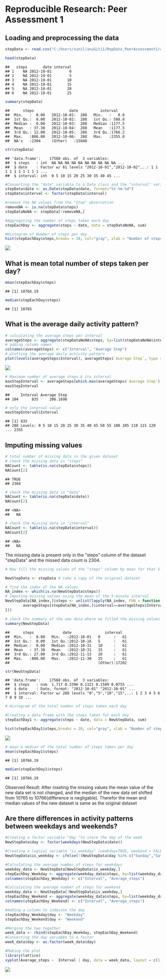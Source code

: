 # Reproducible Research: Peer Assessment 1


## Loading and preprocessing the data


```r
stepData <- read.csv("C:/Users/sunil/anuGit11/RepData_PeerAssessment1/activity/activity.csv", header = T, sep = ",")

head(stepData)
```

```
##   steps       date interval
## 1    NA 2012-10-01        0
## 2    NA 2012-10-01        5
## 3    NA 2012-10-01       10
## 4    NA 2012-10-01       15
## 5    NA 2012-10-01       20
## 6    NA 2012-10-01       25
```

```r
summary(stepData)
```

```
##      steps                date          interval     
##  Min.   :  0.00   2012-10-01:  288   Min.   :   0.0  
##  1st Qu.:  0.00   2012-10-02:  288   1st Qu.: 588.8  
##  Median :  0.00   2012-10-03:  288   Median :1177.5  
##  Mean   : 37.38   2012-10-04:  288   Mean   :1177.5  
##  3rd Qu.: 12.00   2012-10-05:  288   3rd Qu.:1766.2  
##  Max.   :806.00   2012-10-06:  288   Max.   :2355.0  
##  NA's   :2304     (Other)   :15840
```

```r
str(stepData)
```

```
## 'data.frame':	17568 obs. of  3 variables:
##  $ steps   : int  NA NA NA NA NA NA NA NA NA NA ...
##  $ date    : Factor w/ 61 levels "2012-10-01","2012-10-02",..: 1 1 1 1 1 1 1 1 1 1 ...
##  $ interval: int  0 5 10 15 20 25 30 35 40 45 ...
```

```r
#Converting the "date" variable to a Date class and the "interval" variable to a factor
stepData$date <- as.Date(stepData$date, format="%Y-%m-%d")
stepData$interval <- factor(stepData$interval)

#remove the NA values from the "Step" observation
removeNA <- is.na(stepData$steps)
stepDataNoNA <- stepData[!removeNA,]

#Aggregating the number of steps taken each day
stepEachDay <- aggregate(steps ~ date, data = stepDataNoNA, sum)

#Histogram of Number of steps per day
hist(stepEachDay$steps,breaks = 20, col="gray", xlab = "Number of steps per Day", main = "Histogram of Number of steps per Day")
```

![](PA1_template_files/figure-html/unnamed-chunk-1-1.png) 



## What is mean total number of steps taken per day?

```r
mean(stepEachDay$steps)
```

```
## [1] 10766.19
```

```r
median(stepEachDay$steps)
```

```
## [1] 10765
```


## What is the average daily activity pattern?

```r
# calculating the average steps per interval
averageSteps <- aggregate(stepDataNoNA$steps, by=list(stepDataNoNA$interval), FUN=mean)
# adding column names
colnames(averageSteps) <- c("Interval", "Average Step")
# plotting the average daily activity pattern
plot(levels(averageSteps$Interval), averageSteps$`Average Step`, type = "l", xlab = "Interval", ylab = "Average Number of Steps", main = "Average Daily activity pattern")
```

![](PA1_template_files/figure-html/unnamed-chunk-3-1.png) 

```r
# Maximum number of average steps & its interval
maxStepInterval <- averageSteps[which.max(averageSteps$`Average Step`),]
maxStepInterval
```

```
##     Interval Average Step
## 104      835     206.1698
```

```r
# only the interval value
maxStepInterval$Interval
```

```
## [1] 835
## 288 Levels: 0 5 10 15 20 25 30 35 40 45 50 55 100 105 110 115 120 ... 2355
```


## Imputing missing values


```r
# total number of missing data in the given dataset
# check the missing data in "steps"
NACount <- table(is.na(stepData$steps))
NACount[2]
```

```
## TRUE 
## 2304
```

```r
# check the missing data in "date"
NACount <- table(is.na(stepData$date))
NACount[2]
```

```
## <NA> 
##   NA
```

```r
# check the missing data in "interval"
NACount <- table(is.na(stepData$interval))
NACount[2]
```

```
## <NA> 
##   NA
```
The missing data is present only in the "steps" column of the dataset "stepData" and the missed data count is 2304.


```r
# Now fill the missing values of the "steps" column by mean for that 5-minute interval respectively

NewStepData <- stepData # take a copy of the original dataset

# find the index of the NA values
NA_index <- which(is.na(NewStepData$steps))
# Imputing missing values using the mean of the 5-minute interval
NewStepData[NA_index,]$steps <- unlist(lapply(NA_index, FUN = function(NA_index){
        averageSteps[stepData[NA_index,]$interval==averageSteps$Interval,]$`Average Step` 
}))

# check the summary of the new data where we filled the missing values
summary(NewStepData)
```

```
##      steps             date               interval    
##  Min.   :  0.00   Min.   :2012-10-01   0      :   61  
##  1st Qu.:  0.00   1st Qu.:2012-10-16   5      :   61  
##  Median :  0.00   Median :2012-10-31   10     :   61  
##  Mean   : 37.38   Mean   :2012-10-31   15     :   61  
##  3rd Qu.: 27.00   3rd Qu.:2012-11-15   20     :   61  
##  Max.   :806.00   Max.   :2012-11-30   25     :   61  
##                                        (Other):17202
```

```r
str(NewStepData)
```

```
## 'data.frame':	17568 obs. of  3 variables:
##  $ steps   : num  1.717 0.3396 0.1321 0.1509 0.0755 ...
##  $ date    : Date, format: "2012-10-01" "2012-10-01" ...
##  $ interval: Factor w/ 288 levels "0","5","10","15",..: 1 2 3 4 5 6 7 8 9 10 ...
```

```r
# Histogram of the total number of steps taken each day 

#Creating a data frame with the steps taken for each day
stepEachDay1 <- aggregate(steps ~ date, data = NewStepData, sum)

hist(stepEachDay1$steps,breaks = 20, col="gray", xlab = "Number of steps per Day", main = "Histogram of Number of steps per Day")
```

![](PA1_template_files/figure-html/unnamed-chunk-5-1.png) 

```r
# mean & median of the total number of steps taken per day
mean(stepEachDay1$steps)
```

```
## [1] 10766.19
```

```r
median(stepEachDay1$steps)
```

```
## [1] 10766.19
```
Observed Result: After inseting the missing values the mean value of the new data set is not changed, and the median of the new data set shifted from 10765 to 10766(difference is negligable). Therefor the mean and median values of the new dataset is same as the original dataset


## Are there differences in activity patterns between weekdays and weekends?

```r
#Creating a factor variable "day "to store the day of the week
NewStepData$day <- factor(weekdays(NewStepData$date))

#Creating a logical variable "is_weekday" (weekday=TRUE, weekend = FALE) :
NewStepData$is_weekday <- ifelse(!(NewStepData$day %in% c("Sunday","Saturday")),TRUE,FALSE)

#Calculating the average number of steps for weekdays
weekday_data <- NewStepData[NewStepData$is_weekday,]
stepEachDay_Weekday <- aggregate(weekday_data$steps, by=list(weekday_data$interval), FUN=mean)
colnames(stepEachDay_Weekday) <- c("Interval", "Average_steps")

#Calculating the average number of steps for weekend
weekday_data <- NewStepData[!NewStepData$is_weekday,]
stepEachDay_Weekend <- aggregate(weekday_data$steps, by=list(weekday_data$interval), FUN=mean)
colnames(stepEachDay_Weekend) <- c("Interval", "Average_steps")

#Adding a column to indecate the day
stepEachDay_Weekday$day <- "Weekday"
stepEachDay_Weekend$day <- "Weekend"

#Merging the two togather
week_data <- rbind(stepEachDay_Weekday, stepEachDay_Weekend)
#Converting the day variabke to a factor
week_data$day <- as.factor(week_data$day)

#Making the plot
library(lattice)
xyplot(Average_steps ~  Interval | day, data = week_data, layout = c(1,2), type ="l", ylab="Number of Steps")
```

![](PA1_template_files/figure-html/unnamed-chunk-6-1.png) 
